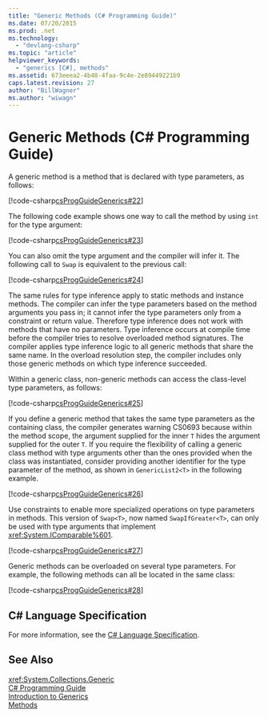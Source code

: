 ```yaml
---
title: "Generic Methods (C# Programming Guide)"
ms.date: 07/20/2015
ms.prod: .net
ms.technology: 
  - "devlang-csharp"
ms.topic: "article"
helpviewer_keywords: 
  - "generics [C#], methods"
ms.assetid: 673eeea2-4b48-4faa-9c4e-2e89449221b9
caps.latest.revision: 27
author: "BillWagner"
ms.author: "wiwagn"
---
```

# Generic Methods (C# Programming Guide)
A generic method is a method that is declared with type parameters, as follows:  
  
 [!code-csharp[csProgGuideGenerics#22](../../../csharp/programming-guide/generics/codesnippet/CSharp/generic-methods_1.cs)]  
  
 The following code example shows one way to call the method by using `int` for the type argument:  
  
 [!code-csharp[csProgGuideGenerics#23](../../../csharp/programming-guide/generics/codesnippet/CSharp/generic-methods_2.cs)]  
  
 You can also omit the type argument and the compiler will infer it. The following call to `Swap` is equivalent to the previous call:  
  
 [!code-csharp[csProgGuideGenerics#24](../../../csharp/programming-guide/generics/codesnippet/CSharp/generic-methods_3.cs)]  
  
 The same rules for type inference apply to static methods and instance methods. The compiler can infer the type parameters based on the method arguments you pass in; it cannot infer the type parameters only from a constraint or return value. Therefore type inference does not work with methods that have no parameters. Type inference occurs at compile time before the compiler tries to resolve overloaded method signatures. The compiler applies type inference logic to all generic methods that share the same name. In the overload resolution step, the compiler includes only those generic methods on which type inference succeeded.  
  
 Within a generic class, non-generic methods can access the class-level type parameters, as follows:  
  
 [!code-csharp[csProgGuideGenerics#25](../../../csharp/programming-guide/generics/codesnippet/CSharp/generic-methods_4.cs)]  
  
 If you define a generic method that takes the same type parameters as the containing class, the compiler generates warning CS0693 because within the method scope, the argument supplied for the inner `T` hides the argument supplied for the outer `T`. If you require the flexibility of calling a generic class method with type arguments other than the ones provided when the class was instantiated, consider providing another identifier for the type parameter of the method, as shown in `GenericList2<T>` in the following example.  
  
 [!code-csharp[csProgGuideGenerics#26](../../../csharp/programming-guide/generics/codesnippet/CSharp/generic-methods_5.cs)]  
  
 Use constraints to enable more specialized operations on type parameters in methods. This version of `Swap<T>`, now named `SwapIfGreater<T>`, can only be used with type arguments that implement <xref:System.IComparable%601>.  
  
 [!code-csharp[csProgGuideGenerics#27](../../../csharp/programming-guide/generics/codesnippet/CSharp/generic-methods_6.cs)]  
  
 Generic methods can be overloaded on several type parameters. For example, the following methods can all be located in the same class:  
  
 [!code-csharp[csProgGuideGenerics#28](../../../csharp/programming-guide/generics/codesnippet/CSharp/generic-methods_7.cs)]  
  
## C# Language Specification  
 For more information, see the [C# Language Specification](../../../csharp/language-reference/language-specification/index.md).  
  
## See Also  
 <xref:System.Collections.Generic>  
 [C# Programming Guide](../../../csharp/programming-guide/index.md)  
 [Introduction to Generics](../../../csharp/programming-guide/generics/introduction-to-generics.md)  
 [Methods](../../../csharp/programming-guide/classes-and-structs/methods.md)
